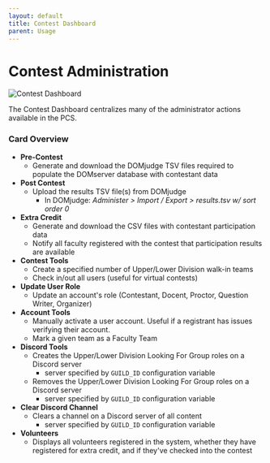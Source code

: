 ```yaml
---
layout: default
title: Contest Dashboard
parent: Usage
---
```


# Contest Administration


![Contest Dashboard](https://github.com/mmcinnestaylor/Programming-Contest-Suite/blob/14a068074f95fcf0c85f0edc7171f88f5cb64f4b/docs/assets/images/admin_dashboard.png?raw=true)

The Contest Dashboard centralizes many of the administrator actions available in the PCS. 

### Card Overview

- **Pre-Contest**
    - Generate and download the DOMjudge TSV files required to populate the DOMserver database with contestant data
- **Post Contest**
    - Upload the results TSV file(s) from DOMjudge 
        - In DOMjudge: *Administer > Import / Export > results.tsv w/ sort order 0*
- **Extra Credit**
    - Generate and download the CSV files with contestant participation data
    - Notify all faculty registered with the contest that participation results are available
- **Contest Tools**
    - Create a specified number of Upper/Lower Division walk-in teams
    - Check in/out all users (useful for virtual contests)
- **Update User Role**
    - Update an account's role (Contestant, Docent, Proctor, Question Writer, Organizer)
- **Account Tools**
    - Manually activate a user account. Useful if a registrant has issues verifying their account.
    - Mark a given team as a Faculty Team
- **Discord Tools**
    - Creates the Upper/Lower Division Looking For Group roles on a Discord server
        - server specified by `GUILD_ID` configuration variable
    - Removes the Upper/Lower Division Looking For Group roles on a Discord server
        - server specified by `GUILD_ID` configuration variable
- **Clear Discord Channel**
    - Clears a channel on a Discord server of all content
        - server specified by `GUILD_ID` configuration variable
- **Volunteers**
    - Displays all volunteers registered in the system, whether they have registered for extra credit, and if they've checked into the contest
